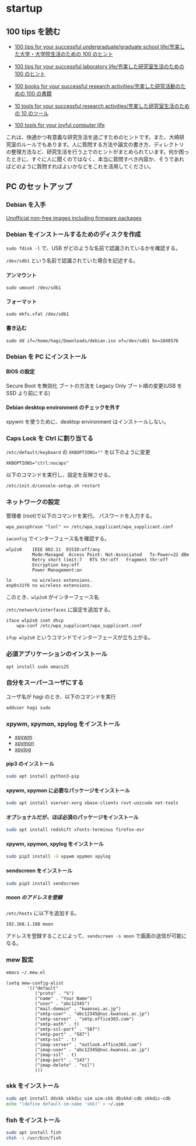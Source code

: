 # startup

## 100 tips を読む

* [100 tips for your successful undergraduate/graduate school life/充実した大学・大学院生活のための 100 のヒント](http://www.lsnl.jp/~ohsaki/research/100-tips/)

* [100 tips for your successful laboratory life/充実した研究室生活のための 100 のヒント](http://www.lsnl.jp/~ohsaki/research/100-tips-lab/)

- [100 books for your successful research activities/充実した研究活動のための 100 の書籍](http://www.lsnl.jp/~ohsaki/research/100-books/)

- [10 tools for your successful research activities/充実した研究室生活のための 10 のツール](http://www.lsnl.jp/~ohsaki/research/10-tools/)

- [100 tools for your joyful computer life](http://www.lsnl.jp/~ohsaki/research/100-tools/)

これは、快適かつ有意義な研究生活を過ごすためのヒントです。また、大崎研
究室のルールでもあります。人に質問する方法や論文の書き方、ディレクトリ
の整理方法など、研究生活を行う上でのヒントがまとめられています。何か困っ
たときに、すぐに人に聞くのではなく、本当に質問すべき内容か、そうであれ
ばどのように質問すればよいかなどをこれを活用してください。

## PC のセットアップ

### Debian を入手

[Unofficial non-free images including firmware packages](http://cdimage.debian.org/cdimage/unofficial/non-free/cd-including-firmware/)

### Debian をインストールするためのディスクを作成

`sudo fdisk -l` で、USB がどのような名前で認識されているかを確認する。

`/dev/sdb1` という名前で認識されていた場合を記述する。

#### アンマウント

`sudo umount /dev/sdb1`

#### フォーマット

`sudo mkfs.vfat /dev/sdb1`

#### 書き込む

`sudo dd if=/home/hagi/Downloads/debian.iso of=/dev/sdb1 bs=1048576`

### Debian を PC にインストール

#### BIOS の設定

Secure Boot を無効化
ブートの方法を Legacy Only
ブート順の変更(USB を SSD より前にする)

#### Debian desktop environment のチェックを外す

xpywm を使うために、desktop environment はインストールしない。

### Caps Lock を Ctrl に割り当てる

`/etc/default/keyboard` の `XKBOPTIONS=""` を以下のように変更

```
XKBOPTIONS="ctrl:nocaps"
```

以下のコマンドを実行し、設定を反映させる。

```bash
/etc/init.d/console-setup.sh restart
```

### ネットワークの設定

管理者 (root)で以下のコマンドを実行。
パスワードを入力する。

```
wpa_passphrase "lsnl" >> /etc/wpa_supplicant/wpa_supplicant.conf
```

`iwconfig` でインターフェース名を確認する。

```
wlp2s0    IEEE 802.11  ESSID:off/any
          Mode:Managed  Access Point: Not-Associated   Tx-Power=22 dBm
          Retry short limit:7   RTS thr:off   Fragment thr:off
          Encryption key:off
          Power Management:on

lo        no wireless extensions.
enp0s31f6 no wireless extensions.
```

このとき、`wlp2s0` がインターフェース名

`/etc/network/interfaces` に設定を追加する。

```
iface wlp2s0 inet dhcp
	wpa-conf /etc/wpa_supplicant/wpa_supplicant.conf
```

`ifup wlp2s0` というコマンドでインターフェースが立ち上がる。

### 必須アプリケーションのインストール

```bash
apt install sudo emacs25
```

### 自分をスーパーユーザにする

ユーザ名が hagi のとき、以下のコマンドを実行

```bash
adduser hagi sudo
```

### xpywm, xpymon, xpylog をインストール

- [xpywm](https://pypi.org/project/xpywm/)
- [xpymon](https://pypi.org/project/xpymon/)
- [xpylog](https://pypi.org/project/xpylog/)

#### pip3 のインストール

```bash
sudo apt install python3-pip
```

#### xpywm, xpymon に必要なパッケージをインストール

```bash
sudo apt install xserver-xorg xbase-clients rxvt-unicode net-tools
```

#### オプショナルだが、ほぼ必須のパッケージをインストール

```bash
sudo apt install redshift xfonts-terminus firefox-esr
```

#### xpywm, xpymon, xpylog をインストール

```bash
sudo pip3 install -U xpywm xpymon xpylog
```

#### sendscreen をインストール

```bash
sudo pip3 install sendscreen
```

##### moon のアドレスを登録

`/etc/hosts` に以下を追加する。

```
192.168.1.108 moon
```

アドレスを登録することによって、`sendscreen -s moon` で画面の送信が可能になる。

### mew 設定

```bash
emacs ~/.mew.el
```

```elisp
(setq mew-config-alist
        '(("default"
           ("proto" . "%")
           ("name" . "Your Name")
           ("user" . "abc12345")
           ("mail-domain" . "kwansei.ac.jp")
           ("smtp-user" . "abc12345@nuc.kwansei.ac.jp")
           ("smtp-server" . "smtp.office365.com")
           ("smtp-auth" . t)
           ("smtp-ssl-port" . "587")
           ("smtp-port" . "587")
           ("smtp-ssl" . t)
           ("imap-server" . "outlook.office365.com")
           ("imap-user" . "abc12345@nuc.kwansei.ac.jp")
           ("imap-ssl" . t)
           ("imap-port" . "143")
           ("imap-delete" . "nil")
           )))
```

### skk をインストール

```bash
sudo apt install ddskk skkdic uim uim-skk dbskkd-cdb skkdic-cdb
echo "(define default-im-name 'skk)" > ~/.uim
```

### fish をインストール

```bash
sudo apt install fish
chsh -s /usr/bin/fish
```
